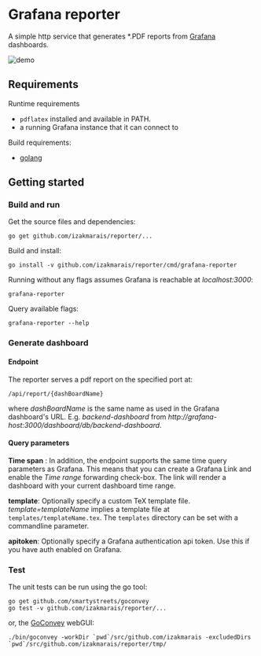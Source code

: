 # Grafana reporter

A simple http service that generates *.PDF reports from [Grafana](http://grafana.org/) dashboards.

![demo](demo/report.gif)

## Requirements

Runtime requirements
* `pdflatex` installed and available in PATH.
* a running Grafana instance that it can connect to

Build requirements:
* [golang](https://golang.org/)

## Getting started

### Build and run

Get the source files and dependencies:

    go get github.com/izakmarais/reporter/...

Build and install:

    go install -v github.com/izakmarais/reporter/cmd/grafana-reporter

Running without any flags assumes Grafana is reachable at _localhost:3000_:

    grafana-reporter

Query available flags:

    grafana-reporter --help

### Generate dashboard

#### Endpoint

The reporter serves a pdf report on the specified port at:

    /api/report/{dashBoardName}

where _dashBoardName_ is the same name as used in the Grafana dashboard's URL. 
E.g. _backend-dashboard_ from _http://grafana-host:3000/dashboard/db/backend-dashboard_.

#### Query parameters

**Time span** : In addition, the endpoint supports the same time query parameters as Grafana. 
This means that you can create a Grafana Link and enable the _Time range_ forwarding check-box.
The link will render a dashboard with your current dashboard time range.

**template**: Optionally specify a custom TeX template file.
 _template=templateName_ implies a template file at `templates/templateName.tex`.
 The `templates` directory can be set with a commandline parameter.   

 **apitoken**: Optionally specify a Grafana authentication api token. Use this if you have auth enabled on Grafana.

### Test

The unit tests can be run using the go tool:

    go get github.com/smartystreets/goconvey
    go test -v github.com/izakmarais/reporter/...

or, the [GoConvey](http://goconvey.co/) webGUI:

    ./bin/goconvey -workDir `pwd`/src/github.com/izakmarais -excludedDirs `pwd`/src/github.com/izakmarais/reporter/tmp/